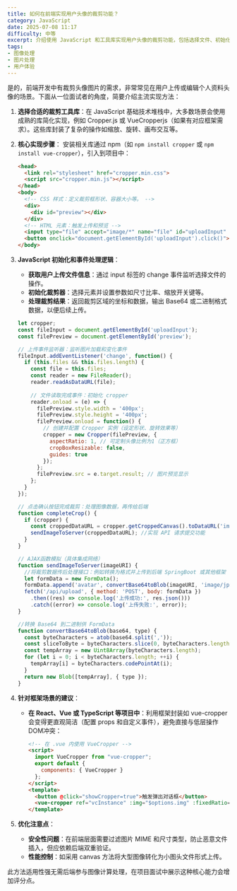 ```yaml
---
title: 如何在前端实现用户头像的裁剪功能？
category: JavaScript
date: 2025-07-08 11:17
difficulty: 中等
excerpt: 介绍使用 JavaScript 和工具库实现用户头像的裁剪功能，包括选择文件、初始化裁剪器和处理结果数据。
tags:
- 图像处理
- 图片处理
- 用户体验
---
```

是的，前端开发中有裁剪头像图片的需求，非常常见在用户上传或编辑个人资料头像的场景。下面从一位面试者的角度，简要介绍主流实现方法：

1. **选择合适的裁剪工具库**：在 JavaScript 基础技术堆栈中，大多数场景会使用成熟的库简化实现，例如 Cropper.js 或 VueCropperjs（如果有对应框架需求）。这些库封装了复杂的操作如缩放、旋转、画布交互等。

2. **核心实现步骤**：
   安装相关库通过 npm（如 `npm install cropper` 或 `npm install vue-cropper`），引入到项目中：
   
   ```html
   <head>
     <link rel="stylesheet" href="cropper.min.css">
     <script src="cropper.min.js"></script>
   </head>
   <body>
     <!-- CSS 样式：定义裁剪框形状、容器大小等。 -->
     <div>
       <div id="preview"></div>
     </div>
     <!-- HTML 元素：触发上传和预览 -->
     <input type="file" accept="image/*" name="file" id="uploadInput" hidden>
     <button onclick="document.getElementById('uploadInput').click()">上传头像</button>
   </body>
   ```

3. **JavaScript 初始化和事件处理逻辑**：
   - **获取用户上传文件信息**：通过 input 标签的 change 事件监听选择文件的操作。
   - **初始化裁剪器**：选择元素并设置参数如尺寸比率、缩放开关键等。
   - **处理裁剪结果**：返回裁剪区域的坐标和数据，输出 Base64 或二进制格式数据，以便后续上传。

   ```javascript
   let cropper;
   const fileInput = document.getElementById('uploadInput');
   const filePreview = document.getElementById('preview');
   
   // 上传事件监听器：监听图片加载和变化事件
   fileInput.addEventListener('change', function() {
     if (this.files && this.files.length) {
       const file = this.files;
       const reader = new FileReader();
       reader.readAsDataURL(file);
       
       // 文件读取完成事件：初始化 cropper
       reader.onload = (e) => {
         filePreview.style.width = '400px';
         filePreview.style.height = '400px';
         filePreview.onload = function() {
           // 创建并配置 Cropper 实例（设定形状、旋转效果等）
           cropper = new Cropper(filePreview, {
             aspectRatio: 1, // 可定制头像比例为1（正方框）
             cropBoxResizable: false,
             guides: true
           });
         };
         filePreview.src = e.target.result; // 图片预览显示
       };
     }
   });
   
   // 点击确认按钮完成裁剪：处理图像数据，再传给后端 
   function completeCrop() {
     if (cropper) {
       const croppedDataURL = cropper.getCroppedCanvas().toDataURL('image/jpeg');
       sendImageToServer(croppedDataURL); //实现 API 请求提交功能
     }
   }
   
   // AJAX函数模拟（具体集成网络）
   function sendImageToServer(imageURI) {
     //将裁剪数据传后处理接口：例如转换为格式并上传到后端 SpringBoot 或其他框架
     let formData = new FormData();
     formData.append('avatar', convertBase64toBlob(imageURI, 'image/jpeg'));
     fetch('/api/upload', { method: 'POST', body: formData })
       .then((res) => console.log('上传成功:', res.json()))
       .catch((error) => console.log('上传失败:', error));
   }
   
   //转换 Base64 到二进制供 FormData
   function convertBase64toBlob(base64, type) {
     const byteCharacters = atob(base64.split(','));
     const sliceToByte = byteCharacters.slice(0, byteCharacters.length);
     const tempArray = new Uint8Array(byteCharacters.length);
     for (let i = 0; i < byteCharacters.length; ++i) {
       tempArray[i] = byteCharacters.codePointAt(i);
     }
     return new Blob([tempArray], { type });
   }
   ```

4. **针对框架场景的建议**：
   - **在 React、Vue 或 TypeScript 等项目中**：利用框架封装如 vue-cropper 会变得更直观简洁（配置 props 和自定义事件），避免直接与低层操作DOM冲突：
     ```html
     <!-- 在 .vue 内使用 VueCropper -->
     <script>
       import VueCropper from "vue-cropper";
       export default {
         components: { VueCropper }
       };
     </script>
     <template>
       <button @click="showCropper=true">触发弹出对话框</button>
       <vue-cropper ref="vcInstance" :img="$options.img" :fixedRatio="true" />
     </template>
     ```

5. **优化注意点**：
   - **安全性问题**：在前端层面需要过滤图片 MIME 和尺寸类型，防止恶意文件插入，但应依赖后端双重验证。
   - **性能控制**：如采用 canvas 方法将大型图像转化为小图头文件形式上传。

此方法适用性强无需后端参与图像计算处理，在项目面试中展示这种核心能力会增加评分点。
